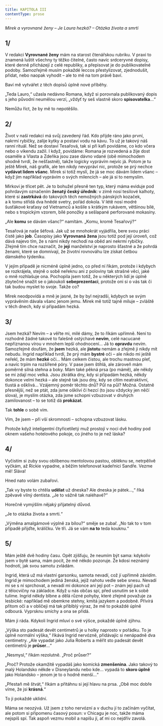 ```yaml
---
title: KAPITOLA III
contentType: prose
---
```


_Mirek a vyrovnané ženy – Je Laura hezká? – Otázka života a smrti_

## 1/

V redakci **Vyrovnané ženy** mám na starost čtenářskou rubriku. V praxi to znamená luštit všechny ty těžko čitelné, často navíc srdceryvné dopisy, které denně přicházejí z celé republiky, a přepisovat je do publikovatelné podoby. Samozřejmě musím pokaždé leccos přestylizovat, zjednodušit, přidat, nebo naopak vyhodit – ale to mě na tom právě baví.

Baví mě vytvářet z těch dopisů úplně nové příběhy.

„Teda Lauro,“ užasla nedávno Romana, když si porovnala publikovaný dopis s jeho původní neumělou verzí, „vždyť ty seš vlastně skoro **spisovatelka**…“

Nemůžu říct, že by mě to nepotěšilo.

## 2/

Život v naší redakci má svůj zavedený řád. Kdo přijde ráno jako první, nakrmí rybičky, zalije kytky a postaví vodu na kávu. To už je takový náš ranní rituál. Než se dostaví Tesařová, tak si při kafi povídáme, co kdo včera nebo o víkendu zažil. I když, povídáme: Romana je rozvedená a žije dost osaměle a Vlasta a Zdeňka jsou zase dávno vdané (obě mimochodem shodně tvrdí, že nešťastně), takže logicky vyprávím nejvíc já. Potom je tu ještě Mirek, náš grafik, ale ten nikdy nevypráví nic, protože se prý nechce **vydávat lidem všanc**. Mirek si totiž myslí, že já se moc dávám lidem všanc – když jim například vyprávím o svých milencích – ale já si to nemyslím.

Mirkovi je třicet pět. Je to bohužel přesně ten typ, který máma eviduje pod pohrdavým označením **ženatý český úředník**: v zimě nosí tesilové kalhoty, které si **zastrkává** do takových těch nemožných pánských kozaček, a k tomu střídá dva hnědé svetry, pořád dokola. V létě nosí modré šusťákové kraťasy od Vietnamců a košile s krátkým rukávem, většinou bílé, nebo s tropickým vzorem, bílé ponožky a sešlapané perforované mokasíny.

„Ale **komu** se dávám všanc?“ namítám. „Komu, kromě Tesařový?“

Tesařová je naše šéfová. Jak už se mnohokrát vyjádřila, bere svou práci čistě jako **job**. Časopisy jako **Vyrovnaná** **žena** jsou totiž pod její úroveň, což dává najevo tím, že s námi nikdy nechodí na oběd ani nekrmí rybičky. Zřejmě tím chce naznačit, že **její** manželství je naprosto šťastné a že pohrdá ženami, které se domnívají, že životní rovnováhu lze získat četbou dámského týdeníku.

V jejím případě je nicméně úplně jedno, co před ní říkám, protože i kdybych se rozkrájela, stejně o sobě neřeknu ani z poloviny tak strašné věci, jaké o mně rozhlašuje ona. Pochopila jsem totiž, že u některých lidí je úplně zbytečné snažit se o jakoukoli **sebeprezentaci**, protože oni si o vás tak či tak budou myslet to svoje. Takže co?

Mirek neodpovídá a mně je jasné, že by byl nejradši, kdybych se svým vyprávěním dávala všanc jenom jemu. Mirek mě totiž tajně miluje – zvláště v těch dnech, kdy si připadám hezká.

## 3/

Jsem hezká? Nevím – a věřte mi, milé dámy, že to říkám upřímně. Není to rozhodně žádné takové to falešně ostýchavé **nevím**, celé nacucané nepřiznanou vírou v mnohem lepší ohodnocení… Já to **opravdu** nevím. Samozřejmě doufám, že **jsem** hezká, ale **jistotu** nemám a zřejmě ji nikdy mít nebudu. Ingrid například tvrdí, že prý mám **bystré** oči – ale nikdo mi ještě neřekl, že mám **hezké** oči… Mám celkem čistou, ale trochu mastnou pleť, a navíc trpím na rozšířené póry. V pase jsem štíhlá, ale zároveň mám poměrně silná stehna a boky. Mám také pěkná prsa (po mámě), ale někdy se mi zdají moc velká. Jsou zkrátka dny, kdy si připadám hezká, někdy dokonce velmi hezká – ale stejně tak jsou dny, kdy se cítím neatraktivní, tlustá a ošklivá… Vzájemný poměr těchto dnů? Půl na půl? Možná. Ostatně přesnější, než se ptát, zda jsme oškliví či hezcí (to jsou vždycky jen něčí slova), je myslím otázka, zda jsme schopni vzbuzovat v druhých zamilovanost – to se totiž dá **prokázat**.

Tak **tohle** o sobě vím.

Vím, že jsem – při vší skromnosti – schopna vzbuzovat lásku.

Protože když inteligentní čtyřicetiletý muž prostojí v noci dvě hodiny pod oknem vašeho hotelového pokoje, co jiného to je než láska?

## 4/

Vyčistím si zuby svou oblíbenou mentolovou pastou, obléknu se, netrpělivě vyčkám, až Rickie vypadne, a běžím telefonovat kadeřnici Sandře. Vezme mě! Sláva!

Hned nato volám zubařovi.

„Tak vy byste to chtěla **udělat** už dneska? Ale dneska je pátek…,“ říká zpěvavě vilný dentista. „Je to vážně tak naléhavé?“

Horečně vymýšlím nějaký přijatelný důvod.

„Je to otázka života a smrti.“

„Výměna amalgámové výplně za bílou?“ směje se zubař. „No tak to v tom případě přijďte, králíčku. Ve tři. Já se vám **na to** teda kouknu.“

## 5/

Mám ještě dvě hodiny času. Opět zjišťuju, že neumím být sama: kdykoliv jsem v bytě sama, mám pocit, že mě někdo pozoruje. Že kdosi neznámý hodnotí, jak svou samotu zvládám.

Ingrid, která už má vlastní garsonku, samota nevadí, což jí upřímně závidím. Ingrid je mimochodem jediná ženská, jejíž nahotu vedle sebe snesu. Nevadí mi se s ní sprchovat, a nevadí mi dokonce ani její pot – znám její pach už z tělocvičny na základce. Když u nás občas spí, před usnutím se k sobě tulíme. Ingrid někdy blbne a dělá různé pohyby, které zřejmě považuje za lesbické: například mě obemkne stehny, kmitá jazykem a podobně. Přivírá přitom oči a v obličeji má tak přiblblý výraz, že mě to pokaždé úplně odbourá. Vyprsknu smíchy a ona se přidá.

Mám ji ráda. Kdykoli Ingrid mluví o své výšce, pokaždé úplně zjihnu.

„Výška sto padesát devět centimetrů je u holky naprosto v pořádku. To je úplně normální výška,“ říkává Ingrid nervózně, přidávajíc si nenápadně dva centimetry. „Ale vypadat jako Julia Roberts a měřit sto padesát devět centimetrů je **průser**…“

„Nesmysl,“ říkám rezolutně. „Proč průser?“

„Proč? Protože okamžitě vypadáš jako komická **zmenšenina**. Jako takový to malý Holandsko někde v Disneylandu nebo kde… vypadá to **skoro úplně** jako Holandsko – jenom je to o hodně menší…“

„Přestaň mě štvát,“ říkám a přitáhnu si její hlavu na prsa. „Obě moc dobře víme, že jsi **krásná**.“

To ji pokaždé uklidní.

Máma se neozývá. Už jsem z toho nervózní a v duchu jí to začínám vyčítat, ale potom si připomenu časový posun: v Chicagu je noc, takže máma nejspíš spí. Tak aspoň vezmu mobil a napíšu jí, ať mi co nejdřív zavolá.
